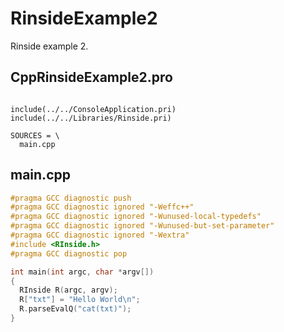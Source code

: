 # RinsideExample2

Rinside example 2.

## CppRinsideExample2.pro

```

include(../../ConsoleApplication.pri)
include(../../Libraries/Rinside.pri)

SOURCES = \
  main.cpp
```

## main.cpp

```c++
#pragma GCC diagnostic push
#pragma GCC diagnostic ignored "-Weffc++"
#pragma GCC diagnostic ignored "-Wunused-local-typedefs"
#pragma GCC diagnostic ignored "-Wunused-but-set-parameter"
#pragma GCC diagnostic ignored "-Wextra"
#include <RInside.h>
#pragma GCC diagnostic pop

int main(int argc, char *argv[])
{
  RInside R(argc, argv);
  R["txt"] = "Hello World\n";
  R.parseEvalQ("cat(txt)");
}
```